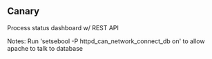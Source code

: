 Canary
------------
Process status dashboard w/ REST API

Notes:
Run 'setsebool -P httpd_can_network_connect_db on' to allow apache to talk to database

